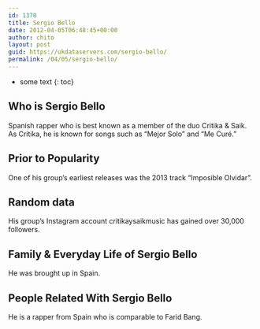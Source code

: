 ```yaml
---
id: 1370
title: Sergio Bello
date: 2012-04-05T06:48:45+00:00
author: chito
layout: post
guid: https://ukdataservers.com/sergio-bello/
permalink: /04/05/sergio-bello/
---
```


* some text
{: toc}
          
          
## Who is  Sergio Bello
                  
                  
                  
Spanish rapper who is best known as a member of the duo Critika & Saik. As Critika, he is known for songs such as &#8220;Mejor Solo&#8221; and &#8220;Me Curé.&#8221;
                  
                
                
                
## Prior to Popularity 
                  
                  
                  
One of his group&#8217;s earliest releases was the 2013 track &#8220;Imposible Olvidar&#8221;. 
                  
                
                
                
## Random data 
                  
                  
                  
His group&#8217;s Instagram account critikaysaikmusic has gained over 30,000 followers. 
                  
                
                
                
## Family & Everyday Life of Sergio Bello
                  
                  
                  
He was brought up in Spain. 
                  
                
                
                
## People Related With  Sergio Bello
                  
                  
                  
He is a rapper from Spain who is comparable to Farid Bang. 
                  
                
              
            
          
          
          
    
    
  
